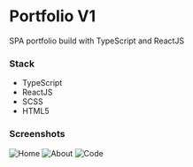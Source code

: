 # Portfolio V1

SPA portfolio build with TypeScript and ReactJS

### Stack
- TypeScript
- ReactJS
- SCSS
- HTML5

### Screenshots
![Home](https://user-images.githubusercontent.com/63575553/133595670-0817f4f9-6851-4188-a018-63346dabdec4.jpg)
![About](https://user-images.githubusercontent.com/63575553/133595680-a135a24e-2745-4091-abed-2a739806f5b3.jpg)
![Code](https://user-images.githubusercontent.com/63575553/133595697-37b6433c-060e-4aa3-80b3-77e54c9a2b9a.JPG)
